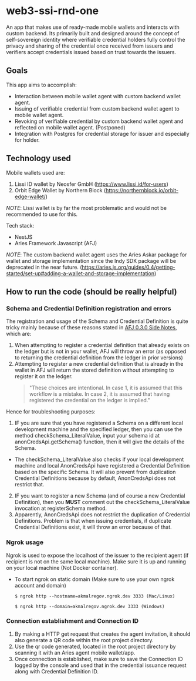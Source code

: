# web3-ssi-rnd-one

An app that makes use of ready-made mobile wallets and interacts with custom backend.
Its primarily built and designed around the concept of self-sovereign identity where verifiable credential holders fully control the privacy and sharing of the credential once received from issuers and verifiers accept credentials issued based on trust towards the issuers.

## Goals

This app aims to accomplish:

- Interaction between mobile wallet agent with custom backend wallet agent.
- Issuing of verifiable credential from custom backend wallet agent to mobile wallet agent.
- Revoking of verifiable credential by custom backend wallet agent and reflected on mobile wallet agent. (Postponed)
- Integration with Postgres for credential storage for issuer and especially for holder.

## Technology used

Mobile wallets used are:

1. Lissi ID wallet by Neosfer GmbH (https://www.lissi.id/for-users)
2. Orbit Edge Wallet by Northern Block (https://northernblock.io/orbit-edge-wallet/)

_NOTE_: Lissi wallet is by far the most problematic and would not be recommended to use for this.

Tech stack:

- NestJS
- Aries Framework Javascript (AFJ)

_NOTE_: The custom backend wallet agent uses the Aries Askar package for wallet and storage implementation since the Indy SDK package will be deprecated in the near future. (https://aries.js.org/guides/0.4/getting-started/set-up#adding-a-wallet-and-storage-implementation)

## How to run the code (should be really helpful)

### Schema and Credential Definition registration and errors

The registration and usage of the Schema and Credential Definition is quite tricky mainly because of these reasons stated in [AFJ 0.3.0 Side Notes](https://aries.js.org/guides/0.3/tutorials/issue-a-credential#side-notes), which are:

1. When attempting to register a credential definition that already exists on the ledger but is not in your wallet, AFJ will throw an error (as opposed to returning the credential definition from the ledger in prior versions)
2. Attempting to register a new credential definition that is already in the wallet in AFJ will return the stored definition without attempting to register it on the ledger.
   > "These choices are intentional. In case 1, it is assumed that this workflow is a mistake. In case 2, it is assumed that having registered the credential on the ledger is implied."

Hence for troubleshooting purposes:

1. IF you are sure that you have registered a Schema on a different local development machine and the specified ledger, then you can use the method checkSchema_LiteralValue, input your schema id at anonCredsApi.getSchema() function, then it will give the details of the Schema.
  - The checkSchema_LiteralValue also checks if your local development machine and local AnonCredsApi have registered a Credential Definition based on the specific Schema. It will also prevent from duplication Credential Definitions because by default, AnonCredsApi does not restrict that.
2. IF you want to register a new Schema (and of course a new Credential Definition), then you **MUST** comment out the checkSchema_LiteralValue invocation at registerSchema method.
3. Apparently, AnonCredsApi does not restrict the duplication of Credential Definitions. Problem is that when issuing credentials, if duplicate Credential Definitions exist, it will throw an error because of that.

### Ngrok usage

Ngrok is used to expose the localhost of the issuer to the recipient agent (if recipient is not on the same local machine). Make sure it is up and running on your local machine (Not Docker container).

- To start ngrok on static domain (Make sure to use your own ngrok account and domain)
  ```shell
  $ ngrok http --hostname=akmalregov.ngrok.dev 3333 (Mac/Linux)
  ```
  ```shell
  $ ngrok http --domain=akmalregov.ngrok.dev 3333 (Windows)
  ```

### Connection establishment and Connection ID

1. By making a HTTP get request that creates the agent invitation, it should also generate a QR code within the root project directory.
2. Use the qr code generated, located in the root project directory by scanning it with an Aries agent mobile wallet/app.
3. Once connection is established, make sure to save the Connection ID logged by the console and used that in the credential issuance request
   along with Credential Definition ID.
